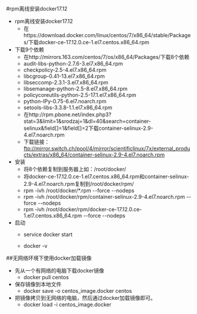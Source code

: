#rpm离线安装docker17.12
*   rpm离线安装docker17.12
    *   在https://download.docker.com/linux/centos/7/x86_64/stable/Packages/下载docker-ce-17.12.0.ce-1.el7.centos.x86_64.rpm
*   下载9个依赖
    *   在http://mirrors.163.com/centos/7/os/x86_64/Packages/下载8个依赖
    *   audit-libs-python-2.7.6-3.el7.x86_64.rpm
    *   checkpolicy-2.5-4.el7.x86_64.rpm
    *   libcgroup-0.41-13.el7.x86_64.rpm
    *   libseccomp-2.3.1-3.el7.x86_64.rpm
    *   libsemanage-python-2.5-8.el7.x86_64.rpm
    *   policycoreutils-python-2.5-17.1.el7.x86_64.rpm
    *   python-IPy-0.75-6.el7.noarch.rpm
    *   setools-libs-3.3.8-1.1.el7.x86_64.rpm
    *   在http://rpm.pbone.net/index.php3?stat=3&limit=1&srodzaj=1&dl=40&search=container-selinux&field[]=1&field[]=2下载container-selinux-2.9-4.el7.noarch.rpm
    *   下载链接：ftp://mirror.switch.ch/pool/4/mirror/scientificlinux/7x/external_products/extras/x86_64/container-selinux-2.9-4.el7.noarch.rpm
*   安装
    *   将8个依赖复制到服务器上如：/root/docker/
    *   将docker-ce-17.12.0.ce-1.el7.centos.x86_64.rpm和container-selinux-2.9-4.el7.noarch.rpm复制到/root/docker/rpm/
    *   rpm -ivh /root/docker/*.rpm  --force --nodeps
    *   rpm -ivh /root/docker/rpm/container-selinux-2.9-4.el7.noarch.rpm  --force --nodeps
    *   rpm -ivh /root/docker/rpm/docker-ce-17.12.0.ce-1.el7.centos.x86_64.rpm  --force --nodeps
*   启动
    *   service docker start
        
    *   docker -v
    
##无网络环境下使用docker加载镜像
*   先从一个有网络的电脑下载docker镜像
    *   docker pull centos
*   保存镜像到本地文件
    *   docker save -o centos_image.docker centos
*   把镜像拷贝到无网络的电脑，然后通过docker加载镜像即可。
    *   docker load -i centos_image.docker
    

